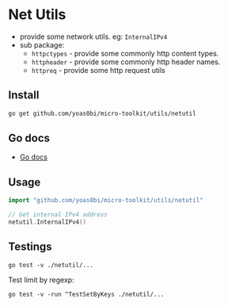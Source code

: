 # Net Utils

- provide some network utils. eg: `InternalIPv4`
- sub package: 
  - `httpctypes` - provide some commonly http content types.
  - `httpheader` - provide some commonly http header names.
  - `httpreq` - provide some http request utils

## Install

```bash
go get github.com/yoas0bi/micro-toolkit/utils/netutil
```

## Go docs

- [Go docs](https://pkg.go.dev/github.com/yoas0bi/micro-toolkit/utils/netutil)

## Usage

```go
import "github.com/yoas0bi/micro-toolkit/utils/netutil"
```

```go
// Get internal IPv4 address
netutil.InternalIPv4()
```

## Testings

```shell
go test -v ./netutil/...
```

Test limit by regexp:

```shell
go test -v -run ^TestSetByKeys ./netutil/...
```
